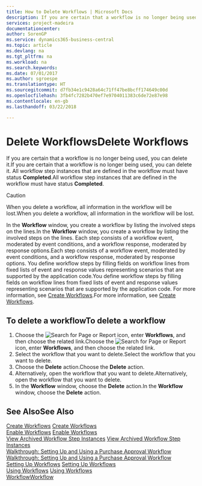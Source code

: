 ```yaml
---
title: How to Delete Workflows | Microsoft Docs
description: If you are certain that a workflow is no longer being used, you can delete it. All workflow step instances that are defined in the workflow must have status **Completed**.
services: project-madeira
documentationcenter: 
author: SorenGP
ms.service: dynamics365-business-central
ms.topic: article
ms.devlang: na
ms.tgt_pltfrm: na
ms.workload: na
ms.search.keywords: 
ms.date: 07/01/2017
ms.author: sgroespe
ms.translationtype: HT
ms.sourcegitcommit: d7fb34e1c9428a64c71ff47be8bcff174649c00d
ms.openlocfilehash: 3fb4fc7282b470ef7e9704011383c6de72e87e98
ms.contentlocale: en-gb
ms.lasthandoff: 03/22/2018

---
```

# <a name="delete-workflows"></a><span data-ttu-id="b8ae6-104">Delete Workflows</span><span class="sxs-lookup"><span data-stu-id="b8ae6-104">Delete Workflows</span></span>
<span data-ttu-id="b8ae6-105">If you are certain that a workflow is no longer being used, you can delete it.</span><span class="sxs-lookup"><span data-stu-id="b8ae6-105">If you are certain that a workflow is no longer being used, you can delete it.</span></span> <span data-ttu-id="b8ae6-106">All workflow step instances that are defined in the workflow must have status **Completed**.</span><span class="sxs-lookup"><span data-stu-id="b8ae6-106">All workflow step instances that are defined in the workflow must have status **Completed**.</span></span>  

> [!CAUTION]  
>  <span data-ttu-id="b8ae6-107">When you delete a workflow, all information in the workflow will be lost.</span><span class="sxs-lookup"><span data-stu-id="b8ae6-107">When you delete a workflow, all information in the workflow will be lost.</span></span>  

 <span data-ttu-id="b8ae6-108">In the **Workflow** window, you create a workflow by listing the involved steps on the lines.</span><span class="sxs-lookup"><span data-stu-id="b8ae6-108">In the **Workflow** window, you create a workflow by listing the involved steps on the lines.</span></span> <span data-ttu-id="b8ae6-109">Each step consists of a workflow event, moderated by event conditions, and a workflow response, moderated by response options.</span><span class="sxs-lookup"><span data-stu-id="b8ae6-109">Each step consists of a workflow event, moderated by event conditions, and a workflow response, moderated by response options.</span></span> <span data-ttu-id="b8ae6-110">You define workflow steps by filling fields on workflow lines from fixed lists of event and response values representing scenarios that are supported by the application code.</span><span class="sxs-lookup"><span data-stu-id="b8ae6-110">You define workflow steps by filling fields on workflow lines from fixed lists of event and response values representing scenarios that are supported by the application code.</span></span> <span data-ttu-id="b8ae6-111">For more information, see [Create Workflows](across-how-to-create-workflows.md).</span><span class="sxs-lookup"><span data-stu-id="b8ae6-111">For more information, see [Create Workflows](across-how-to-create-workflows.md).</span></span>  

## <a name="to-delete-a-workflow"></a><span data-ttu-id="b8ae6-112">To delete a workflow</span><span class="sxs-lookup"><span data-stu-id="b8ae6-112">To delete a workflow</span></span>  
1.  <span data-ttu-id="b8ae6-113">Choose the ![Search for Page or Report](media/ui-search/search_small.png "Search for Page or Report icon") icon, enter **Workflows**, and then choose the related link.</span><span class="sxs-lookup"><span data-stu-id="b8ae6-113">Choose the ![Search for Page or Report](media/ui-search/search_small.png "Search for Page or Report icon") icon, enter **Workflows**, and then choose the related link.</span></span>  
2.  <span data-ttu-id="b8ae6-114">Select the workflow that you want to delete.</span><span class="sxs-lookup"><span data-stu-id="b8ae6-114">Select the workflow that you want to delete.</span></span>  
3.  <span data-ttu-id="b8ae6-115">Choose the **Delete** action.</span><span class="sxs-lookup"><span data-stu-id="b8ae6-115">Choose the **Delete** action.</span></span>  
4.  <span data-ttu-id="b8ae6-116">Alternatively, open the workflow that you want to delete.</span><span class="sxs-lookup"><span data-stu-id="b8ae6-116">Alternatively, open the workflow that you want to delete.</span></span>  
5.  <span data-ttu-id="b8ae6-117">In the **Workflow** window, choose the **Delete** action.</span><span class="sxs-lookup"><span data-stu-id="b8ae6-117">In the **Workflow** window, choose the **Delete** action.</span></span>  

## <a name="see-also"></a><span data-ttu-id="b8ae6-118">See Also</span><span class="sxs-lookup"><span data-stu-id="b8ae6-118">See Also</span></span>  
 <span data-ttu-id="b8ae6-119">[Create Workflows](across-how-to-create-workflows.md) </span><span class="sxs-lookup"><span data-stu-id="b8ae6-119">[Create Workflows](across-how-to-create-workflows.md) </span></span>  
 <span data-ttu-id="b8ae6-120">[Enable Workflows](across-how-to-enable-workflows.md) </span><span class="sxs-lookup"><span data-stu-id="b8ae6-120">[Enable Workflows](across-how-to-enable-workflows.md) </span></span>  
 <span data-ttu-id="b8ae6-121">[View Archived Workflow Step Instances](across-how-to-view-archived-workflow-step-instances.md) </span><span class="sxs-lookup"><span data-stu-id="b8ae6-121">[View Archived Workflow Step Instances](across-how-to-view-archived-workflow-step-instances.md) </span></span>  
 <span data-ttu-id="b8ae6-122">[Walkthrough: Setting Up and Using a Purchase Approval Workflow](walkthrough-setting-up-and-using-a-purchase-approval-workflow.md) </span><span class="sxs-lookup"><span data-stu-id="b8ae6-122">[Walkthrough: Setting Up and Using a Purchase Approval Workflow](walkthrough-setting-up-and-using-a-purchase-approval-workflow.md) </span></span>  
 <span data-ttu-id="b8ae6-123">[Setting Up Workflows](across-set-up-workflows.md) </span><span class="sxs-lookup"><span data-stu-id="b8ae6-123">[Setting Up Workflows](across-set-up-workflows.md) </span></span>  
 <span data-ttu-id="b8ae6-124">[Using Workflows](across-use-workflows.md) </span><span class="sxs-lookup"><span data-stu-id="b8ae6-124">[Using Workflows](across-use-workflows.md) </span></span>  
 [<span data-ttu-id="b8ae6-125">Workflow</span><span class="sxs-lookup"><span data-stu-id="b8ae6-125">Workflow</span></span>](across-workflow.md)   

